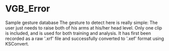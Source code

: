 # VGB_Error
Sample gesture database
The gesture to detect here is really simple: The user just needs to raise both of his arms at his/her head level. 
Only one clip is included, and is used for both training and analysis. It has first been recorded as a raw '.xrf' file and successfully converted to '.xef' format using KSConvert.
